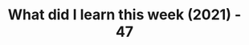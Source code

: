 ---
title: 'What did I learn this week (2021) - 47'
description: Weekly summarization and review of things I've learned in the final week of November 2021 
published: true
publishedAt: 2021-11-28T00:00:00.000Z
updatedAt: 2021-11-28T00:00:00.000Z
category: learnings
image: 'assets/banners/59'
keywords: 
  - deep learning
  - continers
authors:
  - Krishna Mohan A M
---